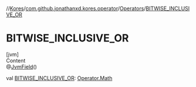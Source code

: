 //[Kores](../../index.md)/[com.github.jonathanxd.kores.operator](../index.md)/[Operators](index.md)/[BITWISE_INCLUSIVE_OR](-b-i-t-w-i-s-e_-i-n-c-l-u-s-i-v-e_-o-r.md)



# BITWISE_INCLUSIVE_OR  
[jvm]  
Content  
@[JvmField](https://kotlinlang.org/api/latest/jvm/stdlib/kotlin.jvm/-jvm-field/index.html)()  
  
val [BITWISE_INCLUSIVE_OR](-b-i-t-w-i-s-e_-i-n-c-l-u-s-i-v-e_-o-r.md): [Operator.Math](../-operator/-math/index.md)  



